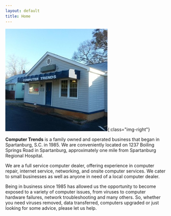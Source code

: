 ```yaml
---
layout: default
title: Home
---
```

![storefront](/images/storefront.jpg){:class="img-right"}

**Computer Trends** is a family owned and operated business that began in Spartanburg, S.C. in 1985.
We are conveniently located on 1237 Boiling Springs Road in Spartanburg, approximately one mile from Spartanburg Regional Hospital.

We are a full service computer dealer, offering experience in computer repair, internet service, networking, and onsite computer services.
We cater to small businesses as well as anyone in need of a local computer dealer.

Being in business since 1985 has allowed us the opportunity to become exposed to a variety of computer issues,
from viruses to computer hardware failures, network troubleshooting and many others.
So, whether you need viruses removed, data transferred, computers upgraded or just looking for some advice, please let us help.
